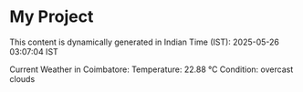 # My Project

This content is dynamically generated in Indian Time (IST): 2025-05-26 03:07:04 IST


Current Weather in Coimbatore:
Temperature: 22.88 °C
Condition: overcast clouds
